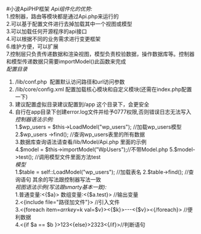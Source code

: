 #小波ApiPHP框架
*Api组件化的优势:*		
1.控制器，路由等模块都是通过Api.php来运行的	
2.可以基于配置文件进行去掉加载其中一个视图或模型		
3.可以加载任何开源程序的api接口		
4.可以根据不同的业务需求进行变更框架		
6.维护方便，可以扩展		
7.控制层只负责传递数据和渲染视图，模型负责校验数据，操作数据库等。控制器和模型传递数据只需要importModel()此函数来完成				
*配置目录*		
1. /lib/conf.php  配置默认访问路径和url访问参数			
2. /lib/core/config.xml 配置加载核心模块和自定义模块(还需在index.php配置一下)			
3. 建议配置虚拟目录建议配置到/app 这个目录下，会更安全			
4. 自行在app目录下创建error.log文件并给予0777权限,否则错误日志无法写入		
*控制器语法示例:*		
1.$wp_users = $this->LoadModel("wp_users"); //加载wp_users模型		
2.$wp_users ->find(); //查询wp_users表里的所有数据			
3.数据库查询语法请查看/lib/Model/Api.php 里面的示例		
4.$model = $this->importModel("WpUsers");//不带Model.php		
5.$model->test(); //调用模型文件里面方法test		
*模型*				
1.$table = self::LoadModel("wp_users"); //加载表名		
2.$table->find(); //查询语句 其余的写法跟控制器写法一致		
*视图语法示例(写法跟smarty基本一致):*		
1.普通变量:<{$a}>  数组变量:<{$a.test}> //输出变量		
2.<{include file="路径加文件"}> //引入文件		
3.<{foreach item=$arr key=$k val=$v}><{$k}>---<{$v}><{/foreach}> //便利数据		
4.<{if $a == $b }>123<{else}>2323<{/if}>//判断语句 		
